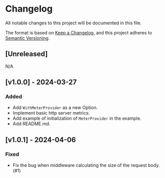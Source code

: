 # Changelog

All notable changes to this project will be documented in this file.

The format is based on [Keep a Changelog](https://keepachangelog.com/en/1.0.0/),
and this project adheres to [Semantic Versioning](https://semver.org/spec/v2.0.0.html).

## [Unreleased]

N/A

## [v1.0.0] - 2024-03-27

### Added
- Add `WithMeterProvider` as a new Option.
- Implement basic http server metrics. 
- Add example of initialization of `MeterProvider` in the example.
- Add README.md.

## [v1.0.1] - 2024-04-06

### Fixed
- Fix the bug when middleware calculating the size of the request body. (#1)
